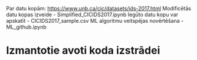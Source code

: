 Par datu kopām: https://www.unb.ca/cic/datasets/ids-2017.html
Modificētās datu kopas izveide - Simplified_CICIDS2017.ipynb
Iegūto datu kopu var apskatīt - CICIDS2017_sample.csv
ML algoritmu veitspējas novērtēšana - ML_github.ipynb

# Izmantotie avoti koda izstrādei

